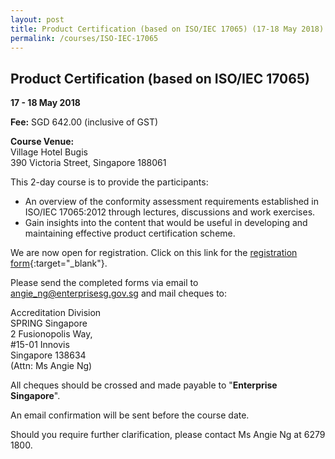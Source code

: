 ```yaml
---
layout: post
title: Product Certification (based on ISO/IEC 17065) (17-18 May 2018)
permalink: /courses/ISO-IEC-17065
---
```

## Product Certification (based on ISO/IEC 17065)
**17 - 18 May 2018**

**Fee:**  SGD 642.00 (inclusive of GST)
 
**Course Venue:**  
Village Hotel Bugis  
390 Victoria Street, Singapore 188061  
 
This 2-day course is to provide the participants:
* An overview of the conformity assessment requirements established in ISO/IEC 17065:2012 through lectures, discussions and work exercises.
* Gain insights into the content that would be useful in developing and maintaining effective product certification scheme.
 
We are now open for registration.  Click on this link for the [registration form](/files/events/Registration%20form%20(ISO_IEC17065)17-18%20May%202018-r1.docx){:target="_blank"}.

Please send the completed forms via email to [angie_ng@enterprisesg.gov.sg](mailto:angie_ng@enterprisesg.gov.sg) and mail cheques to:

Accreditation Division  
SPRING Singapore  
2 Fusionopolis Way,  
#15-01 Innovis  
Singapore 138634  
(Attn: Ms Angie Ng)

All cheques should be crossed and made payable to "**Enterprise Singapore**".   
 
An email confirmation will be sent before the course date.  
 
Should you require further clarification, please contact Ms Angie Ng at 6279 1800.
